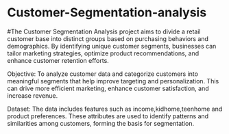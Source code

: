 # Customer-Segmentation-analysis
#The Customer Segmentation Analysis project aims to divide a retail customer base into distinct groups based on purchasing behaviors and demographics. By identifying unique customer segments, businesses can tailor marketing strategies, optimize product recommendations, and enhance customer retention efforts.

Objective: To analyze customer data and categorize customers into meaningful segments that help improve targeting and personalization. This can drive more efficient marketing, enhance customer satisfaction, and increase revenue.

Dataset: The data includes features such as income,kidhome,teenhome and product preferences. These attributes are used to identify patterns and similarities among customers, forming the basis for segmentation.
